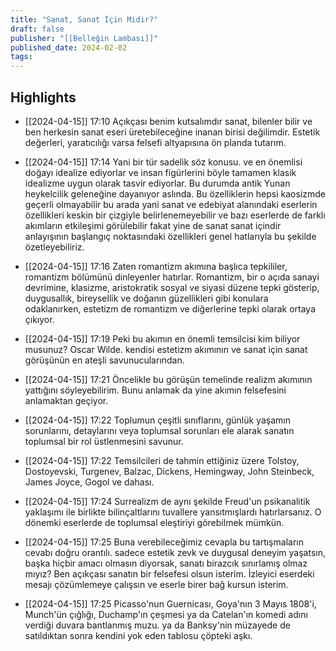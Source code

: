 ```yaml
---
title: "Sanat, Sanat İçin Midir?"
draft: false
publisher: "[[Belleğin Lambası]]"
published_date: 2024-02-02
tags:
---
```



## Highlights
* [[2024-04-15]] 17:10  Açıkçası benim kutsalımdır sanat, bilenler bilir ve ben herkesin sanat eseri üretebileceğine inanan birisi değilimdir. Estetik değerleri, yaratıcılığı varsa felsefi altyapısına ön planda tutarım.

* [[2024-04-15]] 17:14  Yani bir tür sadelik söz konusu. ve en önemlisi doğayı idealize ediyorlar ve insan figürlerini böyle tamamen klasik idealizme uygun olarak tasvir ediyorlar. Bu durumda antik Yunan heykelcilik geleneğine dayanıyor aslında. Bu özelliklerin hepsi kaosizmde geçerli olmayabilir bu arada yani sanat ve edebiyat alanındaki eserlerin özellikleri keskin bir çizgiyle belirlenemeyebilir ve bazı eserlerde de farklı akımların etkileşimi görülebilir fakat yine de sanat sanat içindir anlayışının başlangıç noktasındaki özellikleri genel hatlarıyla bu şekilde özetleyebiliriz.

* [[2024-04-15]] 17:16  Zaten romantizm akımına başlıca tepkililer, romantizm bölümünü dinleyenler hatırlar. Romantizm, bir o açıda sanayi devrimine, klasizme, aristokratik sosyal ve siyasi düzene tepki gösterip, duygusallık, bireysellik ve doğanın güzellikleri gibi konulara odaklanırken, estetizm de romantizm ve diğerlerine tepki olarak ortaya çıkıyor.

* [[2024-04-15]] 17:19  Peki bu akımın en önemli temsilcisi kim biliyor musunuz? Oscar Wilde. kendisi estetizm akımının ve sanat için sanat görüşünün en ateşli savunucularından.

* [[2024-04-15]] 17:21  Öncelikle bu görüşün temelinde realizm akımının yattığını söyleyebilirim. Bunu anlamak da yine akımın felsefesini anlamaktan geçiyor.

* [[2024-04-15]] 17:22  Toplumun çeşitli sınıflarını, günlük yaşamın sorunlarını, detaylarını veya toplumsal sorunları ele alarak sanatın toplumsal bir rol üstlenmesini savunur.

* [[2024-04-15]] 17:22  Temsilcileri de tahmin ettiğiniz üzere Tolstoy, Dostoyevski, Turgenev, Balzac, Dickens, Hemingway, John Steinbeck, James Joyce, Gogol ve dahası.

* [[2024-04-15]] 17:24  Surrealizm de aynı şekilde Freud'un psikanalitik yaklaşımı ile birlikte bilinçaltlarını tuvallere yansıtmışlardı hatırlarsanız. O dönemki eserlerde de toplumsal eleştiriyi görebilmek mümkün.

* [[2024-04-15]] 17:25  Buna verebileceğimiz cevapla bu tartışmaların cevabı doğru orantılı. sadece estetik zevk ve duygusal deneyim yaşatsın, başka hiçbir amacı olmasın diyorsak, sanatı birazcık sınırlamış olmaz mıyız? Ben açıkçası sanatın bir felsefesi olsun isterim. İzleyici eserdeki mesajı çözümlemeye çalışsın ve eserle birer bağ kursun isterim.

* [[2024-04-15]] 17:25  Picasso'nun Guernicası, Goya'nın 3 Mayıs 1808'i, Munch'ün çığlığı, Duchamp'ın çeşmesi ya da Catelan'ın komedi adını verdiği duvara bantlanmış muzu. ya da Banksy'nin müzayede de satıldıktan sonra kendini yok eden tablosu çöpteki aşkı.

